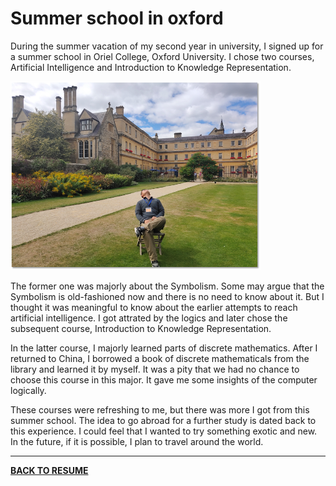 # Summer school in oxford

During the summer vacation of my second year in university, I signed up for a summer school in Oriel College, Oxford University. I chose two courses, Artificial Intelligence and Introduction to Knowledge Representation. 

<img width=400 src="imgs/oxme.png">

The former one was majorly about the Symbolism.  Some may argue that the Symbolism is old-fashioned now and there is no need to know about it. But I thought it was meaningful to know about the earlier attempts to reach artificial intelligence. I got attrated by the logics and later chose the subsequent course, Introduction to Knowledge Representation.

In the latter course, I majorly learned parts of discrete mathematics. After I returned to China, I borrowed a book of discrete mathematicals from the library and learned it by myself. It was a pity that we had no chance to choose this course in this major. It gave me  some insights of the computer logically. 

These courses were refreshing to me, but there was more I got from this summer school. The idea to go abroad for a further study is dated back to this experience. I could feel that I wanted to try something exotic and new. In the future, if it is possible, I plan to travel around the world.

---

<b><a href="../resume.html">BACK TO RESUME</a></b>

